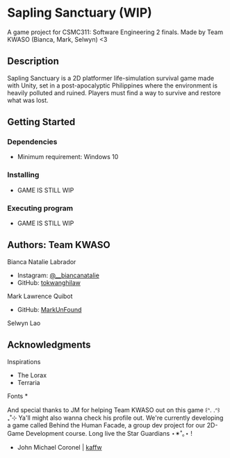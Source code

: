 # Sapling Sanctuary (WIP)

A game project for CSMC311: Software Engineering 2 finals. Made by Team KWASO (Bianca, Mark, Selwyn) <3

## Description

Sapling Sanctuary is a 2D platformer life-simulation survival game made with Unity, set in a post-apocalyptic Philippines where the environment is heavily polluted and ruined. Players must find a way to survive and restore what was lost.

## Getting Started

### Dependencies

* Minimum requirement: Windows 10

### Installing

* GAME IS STILL WIP

### Executing program

* GAME IS STILL WIP

## Authors: Team KWASO

Bianca Natalie Labrador 
* Instagram: [@__biancanatalie](https://www.instagram.com/__biancanatalie)
* GitHub: [tokwanghilaw](https://github.com/tokwanghilaw)

Mark Lawrence Quibot
* GitHub: [MarkUnFound](https://github.com/MarkUnFound)

Selwyn Lao

## Acknowledgments

Inspirations
* The Lorax
* Terraria

Fonts
* 

And special thanks to JM for helping Team KWASO out on this game ꒰ᐢ. .ᐢ꒱₊˚⊹
Ya'll might also wanna check his profile out. We're currently developing a game called Behind the Human Facade, a group dev project for our 2D-Game Development course.
Long live the Star Guardians ⋆✴︎˚｡⋆ !
* John Michael Coronel | [kaffw](https://github.com/kaffw)
